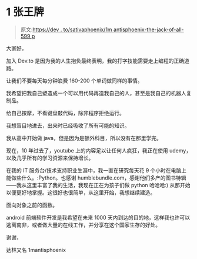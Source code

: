 # 1 张王牌

> 原文:[https://dev . to/sativaphoenix/1m antisphoenix-the-jack-of-all-599 p](https://dev.to/sativaphoenix/1mantisphoenix-the-jack-of-all-599p)

大家好，

加入 Dev.to 是因为我的人生抱负最终表明，我的打字技能需要走上编程的正确道路。

让我们不要每天每分钟浪费 160-200 个单词做同样的事情。

我希望把我自己塑造成一个可以用代码再造我自己的人，甚至是我自己的机器人复制品。

给自己按摩，不看键盘敲代码，除非程序拒绝运行。

我想盲目地进去，出来时已经吸收了所有可能的知识。

我从高中开始做 java，但是因为是额外科目，所以没有在那里学完。

现在，10 年过去了，youtube 上的内容足以让任何人疯狂，我正在使用 udemy，以及几乎所有的学习资源来保持增长。

在我的 IT 服务台/技术支持职业生涯中，我一直在研究每天花 9 个小时在电脑上能做些什么。:Python。也感谢 humblebundle.com，感谢他们多产的图书特辑——我从这里丰富了我的生活，我现在正在为孩子们做 python 哈哈哈:)
从那开始以便更好地掌握。这很好也很简单，从这里开始，我想继续建造。

面向对象之前的函数。

android 前端软件开发是我希望在未来 1000 天内到达的目的地，这样我也许可以逃离南非，或者做大量的在线工作，并分享在这个国家生存的好处。

谢谢，

达林又名 1mantisphoenix